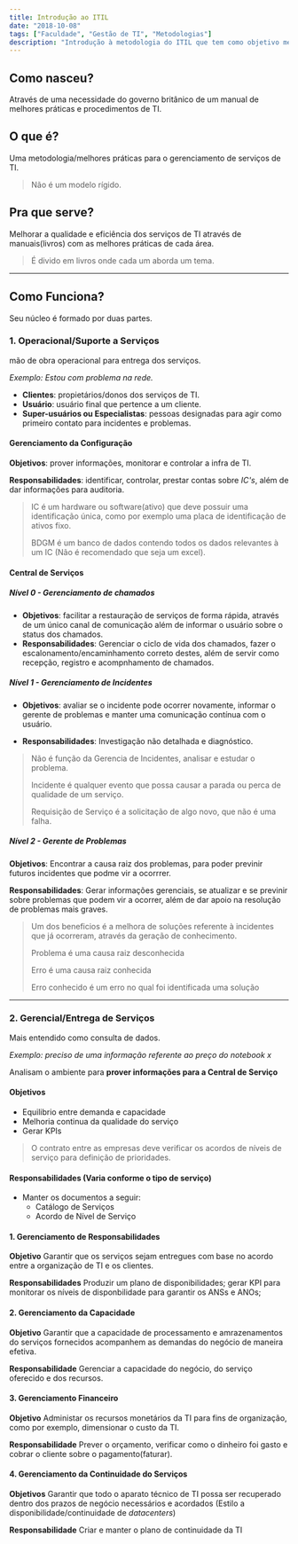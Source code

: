 ```yaml
---
title: Introdução ao ITIL
date: "2018-10-08"
tags: ["Faculdade", "Gestão de TI", "Metodologias"]
description: "Introdução à metodologia do ITIL que tem como objetivo melhorar a qualidade dos serviços de TI prestados, através das melhores práticas do mercado" 
---
```


## Como nasceu?
Através de uma necessidade do governo britânico de um manual de melhores práticas e procedimentos de TI.

## O que é?
Uma metodologia/melhores práticas para o gerenciamento de serviços de TI.

> Não é um modelo rígido.

## Pra que serve?
Melhorar a qualidade e eficiência dos serviços de TI através de manuais(livros) com as melhores práticas de cada área.

> É divido em livros onde cada um aborda um tema.

---
## Como Funciona?
Seu núcleo é formado por duas partes.

### 1. Operacional/Suporte a Serviços
mão de obra operacional para entrega dos serviços.

*Exemplo: Estou com problema na rede.*

- **Clientes**: propietários/donos dos serviços de TI.
- **Usuário**: usuário final que pertence a um cliente.
- **Super-usuários ou Especialistas**: pessoas designadas para agir como primeiro contato para incidentes e problemas.

#### Gerenciamento da Configuração

**Objetivos**: prover informações, monitorar e controlar a infra de TI.

**Responsabilidades**: identificar, controlar, prestar contas sobre *IC's*, além de dar informações para auditoria.

> IC é um hardware ou software(ativo) que deve possuir uma identificação única, como por exemplo uma placa de identificação de ativos fixo.
>
> BDGM é um banco de dados contendo todos os dados relevantes à um IC (Não é recomendado que seja um excel).

#### Central de Serviços

##### Nível 0 - Gerenciamento de chamados
- **Objetivos**: facilitar a restauração de serviços de forma rápida, através de um único canal de comunicação além de informar o usuário sobre o status dos chamados.
- **Responsabilidades**: Gerenciar o ciclo de vida dos chamados, fazer o escalonamento/encaminhamento correto destes, além de servir como recepção, registro e acompnhamento de chamados.

##### Nível 1 - Gerenciamento de Incidentes
- **Objetivos**: avaliar se o incidente pode ocorrer novamente, informar o gerente de problemas e manter uma comunicação contínua com o usuário.

- **Responsabilidades**: Investigação não detalhada e diagnóstico.

> Não é função da Gerencia de Incidentes, analisar e estudar o problema.
>
> Incidente é qualquer evento que possa causar a parada ou perca de qualidade de um serviço.
>
> Requisição de Serviço é a solicitação de algo novo, que não é uma falha.

##### Nível 2 - Gerente de Problemas

**Objetivos**: Encontrar a causa raiz dos problemas, para poder previnir futuros incidentes que podme vir a ocorrrer.

**Responsabilidades**: Gerar informações gerenciais, se atualizar e se previnir sobre problemas que podem vir a ocorrer, além de dar apoio na resolução de problemas mais graves.

> Um dos beneficios é a melhora de soluções referente à incidentes que já ocorreram, através da geração de conhecimento.
>
> Problema é uma causa raiz desconhecida
>
> Erro é uma causa raiz conhecida
>
> Erro conhecido é um erro no qual foi identificada uma solução

---
### 2. Gerencial/Entrega de Serviços
Mais entendido como consulta de dados.

*Exemplo: preciso de uma informação referente ao preço do notebook x*

Analisam o ambiente para **prover informações para a Central de Serviço**

#### Objetivos
- Equilibrio entre demanda e capacidade
- Melhoria continua da qualidade do serviço
- Gerar KPIs

> O contrato entre as empresas deve verificar os acordos de níveis de serviço para definição de prioridades.

#### Responsabilidades (Varia conforme o tipo de serviço)
  - Manter os documentos a seguir:
    - Catálogo de Serviços
    - Acordo de Nível de Serviço

#### 1. Gerenciamento de Responsabilidades

**Objetivo** Garantir que os serviços sejam entregues com base no acordo entre a organização de TI e os clientes.

**Responsabilidades** Produzir um plano de disponibilidades; gerar KPI para monitorar os níveis de disponbilidade para garantir os ANSs e ANOs; 

#### 2. Gerenciamento da Capacidade
**Objetivo** Garantir que a capacidade de processamento e amrazenamentos do serviços fornecidos acompanhem as demandas do negócio de maneira efetiva.

**Responsabilidade**
Gerenciar a capacidade do negócio, do serviço oferecido e dos recursos. 

#### 3. Gerenciamento Financeiro

**Objetivo**
Administar os recursos monetários da TI para fins de organização, como por exemplo, dimensionar o custo da TI.

**Responsabilidade**
Prever o orçamento, verificar como o dinheiro foi gasto e cobrar o cliente sobre o pagamento(faturar).

#### 4. Gerenciamento da Continuidade do Serviços

**Objetivos**
Garantir que todo o aparato técnico de TI possa ser recuperado dentro dos prazos de negócio necessários e acordados (Estilo a disponibilidade/continuidade de *datacenters*)

**Responsabilidade**
Criar e manter o plano de continuidade da TI